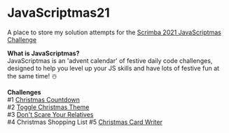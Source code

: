 # JavaScriptmas21
A place to store my solution attempts for the [Scrimba 2021 JavaScriptmas Challenge](https://scrimba.com/learn/javascriptmas2021/)

**What is JavaScriptmas?**   
JavaScriptmas is an 'advent calendar' of festive daily code challenges, designed to help you level up your JS skills and have lots of festive fun at the same time! ☃️

**Challenges**   
#1 [Christmas Countdown](https://thebimsider.github.io/JavaScriptmas21/Day1/)   
#2 [Toggle Christmas Theme](https://thebimsider.github.io/JavaScriptmas21/Day2/)   
#3 [Don't Scare Your Relatives](https://thebimsider.github.io/JavaScriptmas21/Day3/)   
#4 Christmas Shopping List
#5 [Christmas Card Writer](https://thebimsider.github.io/JavaScriptmas21/Day5/)
